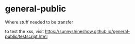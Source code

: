 # general-public
Where stuff needed to be transfer

to test the xss, visit https://sunnyshineshow.github.io/general-public/testscript.html
